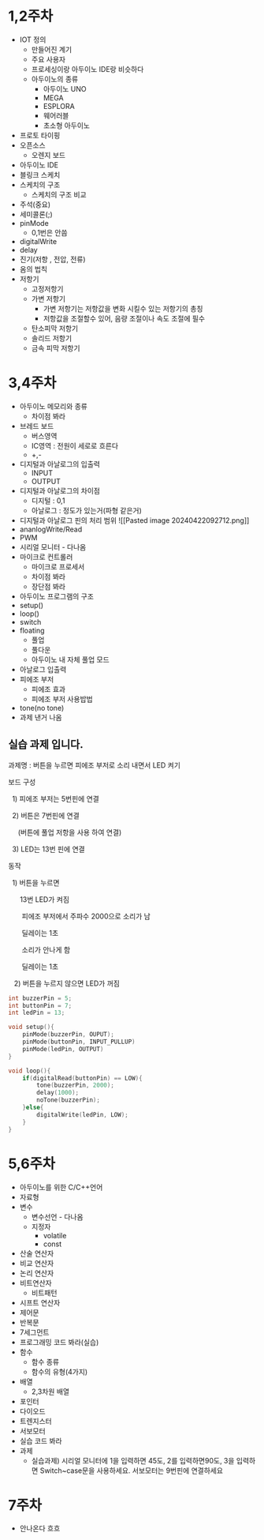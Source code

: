 # 1,2주차
- IOT 정의
	- 만들어진 계기
	- 주요 사용자
	- 프로세싱이랑 아두이노 IDE랑 비슷하다
	- 아두이노의 종류
		- 아두이노 UNO
		- MEGA
		- ESPLORA
		- 웨어러블
		- 초소형 아두이노
-  프로토 타이핑
- 오픈소스
	- 오렌지 보드
- 아두이노 IDE
- 블링크 스케치
- 스케치의 구조
	- 스케치의 구조 비교
- 주석(중요)
- 세미콜론(;)
- pinMode
	- 0,1번은 안씀
- digitalWrite
- delay
- 진기(저항 , 전압, 전류)
- 옴의 법칙
- 저항기
	- 고정저항기
	- 가변 저항기
		- 가변 저항기는 저항값을 변화 시킬수 있는 저항기의 총칭
		- 저항값을 조절할수 있어, 음량 조절이나 속도 조절에 필수
	- 탄소피막 저항기
	- 솔리드 저항기 
	- 금속 피막 저항기

# 3,4주차
- 아두이노 메모리와 종류
	- 차이점 봐라
- 브레드 보드
	- 버스영역
	- IC영역 : 전원이 세로로 흐른다
	- +,-
- 디지털과 아날로그의 입출력
	- INPUT
	- OUTPUT
- 디지털과 아날로그의 차이점
	- 디지털 : 0,1
	- 아날로그 : 정도가 있는거(파형 같은거)
- 디지털과 아날로그 핀의 처리 범위
![[Pasted image 20240422092712.png]]
- ananlogWrite/Read
- PWM
- 시리얼 모니터 - 다나옴
- 마이크로 컨트롤러
	- 마이크로 프로세서
	- 차이점 봐라
	- 장단점 봐라
- 아두이노 프로그램의 구조
- setup()
- loop()
- switch
- floating
	- 풀업
	- 풀다운
	- 아두이노 내 자체 풀업 모드
- 아날로그 입출력
- 피에조 부저
	- 피에조 효과
	- 피에조 부저 사용밥법
- tone(no tone)
- 과제 낸거 나옴
## 실습 과제 입니다.

과제명 : 버튼을 누르면 피에조 부저로 소리 내면서 LED 켜기

보드 구성 

  1) 피에조 부저는 5번핀에 연결

  2) 버튼은 7번핀에 연결

     (버튼에 풀업 저항을 사용 하여 연결)

  3) LED는 13번 핀에 연결


동작

  1) 버튼을 누르면 

      13번 LED가 켜짐

       피에조 부저에서 주파수 2000으로 소리가 남  

       딜레이는 1초

       소리가 안나게 함

       딜레이는 1초

   2) 버튼을 누르지 않으면 LED가 꺼짐

```C
int buzzerPin = 5;
int buttonPin = 7;
int ledPin = 13;

void setup(){
	pinMode(buzzerPin, OUPUT);
	pinMode(buttonPin, INPUT_PULLUP)
	pinMode(ledPin, OUTPUT)
}

void loop(){
	if(digitalRead(buttonPin) == LOW){
		tone(buzzerPin, 2000);
		delay(1000);
		noTone(buzzerPin);
	}else{
		digitalWrite(ledPin, LOW);
	}
}
```

# 5,6주차
- 아두이노를 위한 C/C++언어
- 자료형
- 변수
	- 변수선언 - 다나옴
	- 지정자
		- volatile
		- const
- 산술 연산자
- 비교 연산자
- 논리 연산자
- 비트연산자
	- 비트패턴
- 시프트 연산자
- 제어문
- 반복문
- 7세그먼트
- 프로그래밍 코드 봐라(실습)
- 함수
	- 함수 종류
	- 함수의 유형(4가지)
- 배열
	- 2,3차원 배열
- 포인터
- 다이오드
- 트렌지스터
- 서보모터
- 실습 코드 봐라
- 과제
	- 실습과제)
	  시리얼 모니터에 1을 입력하면 45도, 2를 입력하면90도, 3을 입력하면 Switch~case문을 사용하세요. 서보모터는 9번핀에 연결하세요
# 7주차
- 안나온다 흐흐